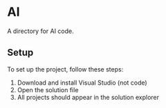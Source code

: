 # AI
A directory for AI code.

## Setup
To set up the project, follow these steps:
1. Download and install Visual Studio (not code)
2. Open the solution file
3. All projects should appear in the solution explorer
